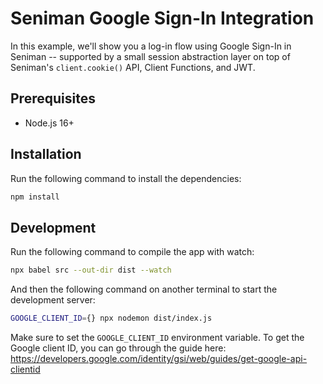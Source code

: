 # Seniman Google Sign-In Integration 

In this example, we'll show you a log-in flow using Google Sign-In in Seniman -- supported by a small session abstraction layer on top of Seniman's `client.cookie()` API, Client Functions, and JWT.

## Prerequisites
- Node.js 16+

## Installation

Run the following command to install the dependencies:

```bash
npm install
```

## Development

Run the following command to compile the app with watch:
```bash
npx babel src --out-dir dist --watch
```

And then the following command on another terminal to start the development server:

```bash
GOOGLE_CLIENT_ID={} npx nodemon dist/index.js
```

Make sure to set the `GOOGLE_CLIENT_ID` environment variable. To get the Google client ID, you can go through the guide here: https://developers.google.com/identity/gsi/web/guides/get-google-api-clientid